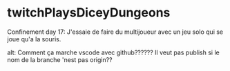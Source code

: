 # twitchPlaysDiceyDungeons
Confinement day 17: J'essaie de faire du multijoueur avec un jeu solo qui se joue qu'a la souris.

alt: Comment ça marche vscode avec github?????? Il veut pas publish si le nom de la branche 'nest pas origin??
